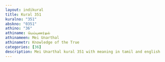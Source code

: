 ```yaml
---
layout: indikural
title: Kural 351
kuralno: "351"
abskno: "0351"
athino: "36"
athiname: மெய்யுணர்தல்
athinameen: Mei Unarthal
athinametr: Knowledge of the True
categories: [36]
description: Mei Unarthal kural 351 with meaning in tamil and english 
---
```


